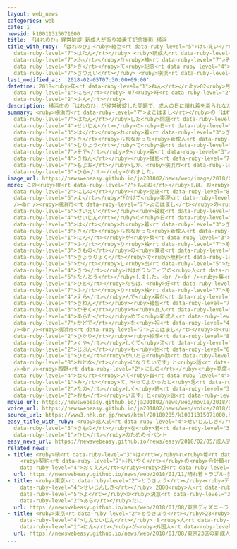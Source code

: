 ```yaml
---
layout: web_news
categories: web
cate: 1
newsid: k10011315071000
title: 「はれのひ」経営破綻 新成人が振り袖着て記念撮影 横浜
title_with_ruby: 「はれのひ」<ruby>経営<rt data-ruby-level="5">けいえい</rt></ruby><ruby>破綻<rt
  data-ruby-level="7">はたん</rt></ruby> <ruby>新成人<rt data-ruby-level="4">しんせいじん</rt></ruby>が<ruby>振<rt
  data-ruby-level="7">ふ</rt></ruby>り<ruby>袖<rt data-ruby-level="7">そで</rt></ruby><ruby>着<rt
  data-ruby-level="3">き</rt></ruby>て<ruby>記念<rt data-ruby-level="4">きねん</rt></ruby><ruby>撮影<rt
  data-ruby-level="7">さつえい</rt></ruby> <ruby>横浜<rt data-ruby-level="7">よこはま</rt></ruby>
last_modified_at: '2018-02-05T07:30:00+09:00'
datetime: 2018<ruby>年<rt data-ruby-level="1">ねん</rt></ruby>02<ruby>月<rt data-ruby-level="1">がつ</rt></ruby>05<ruby>日<rt
  data-ruby-level="1">にち</rt></ruby> 07<ruby>時<rt data-ruby-level="2">じ</rt></ruby>30<ruby>分<rt
  data-ruby-level="2">ふん</rt></ruby>
description: 横浜市の「はれのひ」が経営破綻した問題で、成人の日に晴れ着を着られなかった新成人が、無料で振り袖を着て記念撮影する催しが、横浜市で開かれました。
summary: <ruby>横浜市<rt data-ruby-level="7">よこはまし</rt></ruby>の「はれのひ」が<ruby>経営<rt data-ruby-level="5">けいえい</rt></ruby><ruby>破綻<rt
  data-ruby-level="7">はたん</rt></ruby>した<ruby>問題<rt data-ruby-level="3">もんだい</rt></ruby>で、<ruby>成人<rt
  data-ruby-level="4">せいじん</rt></ruby>の<ruby>日<rt data-ruby-level="4">ひ</rt></ruby>に<ruby>晴<rt
  data-ruby-level="3">は</rt></ruby>れ<ruby>着<rt data-ruby-level="3">ぎ</rt></ruby>を<ruby>着<rt
  data-ruby-level="3">き</rt></ruby>られなかった<ruby>新成人<rt data-ruby-level="4">しんせいじん</rt></ruby>が、<ruby>無料<rt
  data-ruby-level="4">むりょう</rt></ruby>で<ruby>振<rt data-ruby-level="7">ふ</rt></ruby>り<ruby>袖<rt
  data-ruby-level="7">そで</rt></ruby>を<ruby>着<rt data-ruby-level="3">き</rt></ruby>て<ruby>記念<rt
  data-ruby-level="4">きねん</rt></ruby><ruby>撮影<rt data-ruby-level="7">さつえい</rt></ruby>する<ruby>催<rt
  data-ruby-level="7">もよお</rt></ruby>しが、<ruby>横浜市<rt data-ruby-level="7">よこはまし</rt></ruby>で<ruby>開<rt
  data-ruby-level="3">ひら</rt></ruby>かれました。
image_url: https://newswebeasy.github.io/ja201802/news/web/image/2018/02/05/K10011315071_1802042127_1802050730_01_02.jpg
more: この<ruby>催<rt data-ruby-level="7">もよお</rt></ruby>しは、お<ruby>笑<rt data-ruby-level="4">わら</rt></ruby>いコンビ「キングコング」の<ruby>西野<rt
  data-ruby-level="2">にしの</rt></ruby><ruby>亮廣<rt data-ruby-level="8">あきひろ</rt></ruby>さんの<ruby>呼<rt
  data-ruby-level="6">よ</rt></ruby>びかけで<ruby>実現<rt data-ruby-level="5">じつげん</rt></ruby>しました。<br
  /><br /><ruby>横浜市<rt data-ruby-level="7">よこはまし</rt></ruby>の<ruby>会場<rt data-ruby-level="2">かいじょう</rt></ruby>には、「はれのひ」の<ruby>経営<rt
  data-ruby-level="5">けいえい</rt></ruby><ruby>破綻<rt data-ruby-level="7">はたん</rt></ruby>で<ruby>成人<rt
  data-ruby-level="4">せいじん</rt></ruby>の<ruby>日<rt data-ruby-level="4">ひ</rt></ruby>に<ruby>晴<rt
  data-ruby-level="3">は</rt></ruby>れ<ruby>着<rt data-ruby-level="3">ぎ</rt></ruby>を<ruby>着<rt
  data-ruby-level="3">き</rt></ruby>られなかった<ruby>新成人<rt data-ruby-level="4">しんせいじん</rt></ruby>などおよそ１００<ruby>人<rt
  data-ruby-level="1">にん</rt></ruby>が<ruby>集<rt data-ruby-level="3">あつ</rt></ruby>まりました。<ruby>振<rt
  data-ruby-level="7">ふ</rt></ruby>り<ruby>袖<rt data-ruby-level="7">そで</rt></ruby>は<ruby>着物<rt
  data-ruby-level="3">きもの</rt></ruby>の<ruby>業者<rt data-ruby-level="3">ぎょうしゃ</rt></ruby>の<ruby>協力<rt
  data-ruby-level="4">きょうりょく</rt></ruby>で<ruby>無料<rt data-ruby-level="4">むりょう</rt></ruby>で<ruby>貸<rt
  data-ruby-level="5">か</rt></ruby>し<ruby>出<rt data-ruby-level="5">だ</rt></ruby>され、ヘアメークや<ruby>着付<rt
  data-ruby-level="4">きつ</rt></ruby>けはボランティアの<ruby>人<rt data-ruby-level="1">ひと</rt></ruby>が<ruby>担当<rt
  data-ruby-level="6">たんとう</rt></ruby>しました。<br /><br /><ruby>集<rt data-ruby-level="3">あつ</rt></ruby>まった<ruby>人<rt
  data-ruby-level="1">ひと</rt></ruby>たちは、<ruby>好<rt data-ruby-level="4">この</rt></ruby>みの<ruby>振<rt
  data-ruby-level="7">ふ</rt></ruby>り<ruby>袖<rt data-ruby-level="7">そで</rt></ruby>を<ruby>選<rt
  data-ruby-level="4">えら</rt></ruby>んで<ruby>着付<rt data-ruby-level="4">きつ</rt></ruby>けをしてもらったあと<ruby>記念<rt
  data-ruby-level="4">きねん</rt></ruby><ruby>撮影<rt data-ruby-level="7">さつえい</rt></ruby>をして、<ruby>家族<rt
  data-ruby-level="3">かぞく</rt></ruby>や<ruby>友人<rt data-ruby-level="2">ゆうじん</rt></ruby>と<ruby>改<rt
  data-ruby-level="4">あらた</rt></ruby>めて<ruby>新成人<rt data-ruby-level="4">しんせいじん</rt></ruby>の<ruby>門出<rt
  data-ruby-level="7">かどで</rt></ruby>を<ruby>祝<rt data-ruby-level="4">いわ</rt></ruby>っていました。<br
  /><br /><ruby>横浜市<rt data-ruby-level="7">よこはまし</rt></ruby>の<ruby>駒田<rt data-ruby-level="7">こまだ</rt></ruby><ruby>光<rt
  data-ruby-level="2">ひかり</rt></ruby><ruby>紗季<rt data-ruby-level="8">さき</rt></ruby>さん（２０）は「<ruby>悔<rt
  data-ruby-level="7">くや</rt></ruby>しくて<ruby>泣<rt data-ruby-level="4">な</rt></ruby>いているばかりでしたが、うれしさしかありません。<ruby>自分<rt
  data-ruby-level="2">じぶん</rt></ruby>も<ruby>困<rt data-ruby-level="6">こま</rt></ruby>っている<ruby>人<rt
  data-ruby-level="1">ひと</rt></ruby>がいたら<ruby>助<rt data-ruby-level="3">たす</rt></ruby>けられる<ruby>大人<rt
  data-ruby-level="8">おとな</rt></ruby>になりたいです」と<ruby>話<rt data-ruby-level="2">はな</rt></ruby>していました。<br
  /><br /><ruby>西野<rt data-ruby-level="2">にしの</rt></ruby><ruby>亮廣<rt data-ruby-level="8">あきひろ</rt></ruby>さんは「きっかけをつくっただけですが、おばあさんが<ruby>泣<rt
  data-ruby-level="4">な</rt></ruby>いて<ruby>喜<rt data-ruby-level="4">よろこ</rt></ruby>んでいるのを<ruby>見<rt
  data-ruby-level="1">み</rt></ruby>て、やってよかったと<ruby>思<rt data-ruby-level="2">おも</rt></ruby>いました。これで<ruby>楽<rt
  data-ruby-level="2">たの</rt></ruby>しく<ruby>終<rt data-ruby-level="3">お</rt></ruby>われればいいと<ruby>思<rt
  data-ruby-level="2">おも</rt></ruby>います」と<ruby>話<rt data-ruby-level="2">はな</rt></ruby>していました。
movie_url: https://newswebeasy.github.io/ja201802/news/web/movie/2018/02/05/k10011315071_201802050802_201802050803.mp4
voice_url: https://newswebeasy.github.io/ja201802/news/web/voice/2018/02/05/k10011315071_201802050802_201802050803.mp3
source_url: https://www3.nhk.or.jp/news/html/20180205/k10011315071000.html
easy_title_with_ruby: <ruby>成人式<rt data-ruby-level="4">せいじんしき</rt></ruby>で<ruby>着物<rt
  data-ruby-level="3">きもの</rt></ruby>を<ruby>着<rt data-ruby-level="3">き</rt></ruby>ることができなかった<ruby>人<rt
  data-ruby-level="1">ひと</rt></ruby>のためのイベント
easy_news_url: https://newswebeasy.github.io/news/easy/2018/02/05/成人式で着物を着ることができなかった人のためのイベント
related_news:
- title: <ruby>晴<rt data-ruby-level="3">は</rt></ruby>れ<ruby>着<rt data-ruby-level="3">ぎ</rt></ruby>トラブル
    <ruby>契約<rt data-ruby-level="7">けいやく</rt></ruby>の<ruby>合計額<rt data-ruby-level="5">ごうけいがく</rt></ruby>は１<ruby>億円<rt
    data-ruby-level="4">おくえん</rt></ruby><ruby>超<rt data-ruby-level="7">ちょう</rt></ruby>か
  url: https://newswebeasy.github.io/news/web/2018/01/11/晴れ着トラブル-契約の合計額は1億円超か
- title: <ruby>東京<rt data-ruby-level="2">とうきょう</rt></ruby><ruby>ディズニーランド<rt data-ruby-level="2">でぃずにーらんど</rt></ruby>で<ruby>成人式<rt
    data-ruby-level="4">せいじんしき</rt></ruby> 2000<ruby>人<rt data-ruby-level="1">にん</rt></ruby><ruby>余<rt
    data-ruby-level="5">よ</rt></ruby>が<ruby>決意<rt data-ruby-level="3">けつい</rt></ruby><ruby>新<rt
    data-ruby-level="2">あら</rt></ruby>たに
  url: https://newswebeasy.github.io/news/web/2018/01/08/東京ディズニーランドで成人式-2000人余が決意新たに
- title: <ruby>東京<rt data-ruby-level="2">とうきょう</rt></ruby>23<ruby>区<rt data-ruby-level="3">く</rt></ruby>の<ruby>新成人<rt
    data-ruby-level="4">しんせいじん</rt></ruby> ８<ruby>人<rt data-ruby-level="1">にん</rt></ruby>に１<ruby>人<rt
    data-ruby-level="1">にん</rt></ruby>が<ruby>外国人<rt data-ruby-level="2">がいこくじん</rt></ruby>
  url: https://newswebeasy.github.io/news/web/2018/01/08/東京23区の新成人-8人に1人が外国人
...
```

